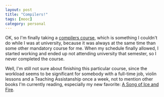```yaml
---
layout: post
title: "Compilers!"
tags: [mooc]
category: personal
---
```


OK, so I'm finally taking a [compilers
course](https://www.coursera.org/course/compilers), which is something I
couldn't do while I was at university, because it was always at the same time
than some other mandatory course for me. When my schedule finally allowed, I
started working and ended up not attending university that semester, so I never
completed the course.

Well, I'm still not sure about finishing this particular course, since the
workload seems to be significant for somebody with a full-time job, violin
lessons and a Teaching Assistanship once a week, not to mention other books I'm
currently reading, especially my new favorite: [A Song of Ice and
Fire](http://www.amazon.com/Game-Thrones-Story-Continues-Swords-ebook/dp/B0050AV5MW/).
